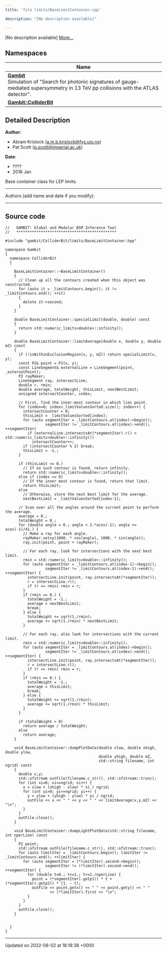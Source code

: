 ```yaml
---
title: 'file limits/BaseLimitContainer.cpp'

description: "[No description available]"

---
```







[No description available] [More...](#detailed-description)

## Namespaces

| Name           |
| -------------- |
| **[Gambit](/documentation/code/colliderbit_development/namespaces/namespacegambit/)** <br>Simulation of "Search for photonic signatures of gauge-mediated supersymmetry in 13 TeV pp collisions with the ATLAS detector".  |
| **[Gambit::ColliderBit](/documentation/code/colliderbit_development/namespaces/namespacegambit_1_1colliderbit/)**  |

## Detailed Description


**Author**: 

  * Abram Krislock ([a.m.b.krislock@fys.uio.no](mailto:a.m.b.krislock@fys.uio.no)) 
  * Pat Scott ([p.scott@imperial.ac.uk](mailto:p.scott@imperial.ac.uk)) 


**Date**: 

  * ????
  * 2016 Jan


Base container class for LEP limits.



------------------

Authors (add name and date if you modify):



------------------




## Source code

```
//   GAMBIT: Global and Modular BSM Inference Tool
//   *********************************************

#include "gambit/ColliderBit/limits/BaseLimitContainer.hpp"

namespace Gambit
{
  namespace ColliderBit
  {

    BaseLimitContainer::~BaseLimitContainer()
    {
      // Clean up all the contours created when this object was constructed.
      for (auto it = _limitContours.begin(); it != _limitContours.end(); ++it)
      {
        delete it->second;
      }
    }

    double BaseLimitContainer::specialLimit(double, double) const
    {
      return std::numeric_limits<double>::infinity();
    }
  
    double BaseLimitContainer::limitAverage(double x, double y, double mZ) const
    {
      if (!isWithinExclusionRegion(x, y, mZ)) return specialLimit(x, y);
      const P2& point = P2(x, y);
      const LineSegment& externalLine = LineSegment(point, _externalPoint);
      P2 rayMaker;
      LineSegment ray, intersectLine;
      double r, rmin;
      double average, totalWeight, thisLimit, nextBestLimit;
      unsigned intersectCounter, index;
  
      // First, find the inner-most contour in which lies point.
      for (index=0; index<_limitValuesSorted.size(); index++) {
        intersectCounter = 0; 
        thisLimit = _limitValuesSorted[index];
        for (auto segmentIter = _limitContours.at(index)->begin();
                  segmentIter != _limitContours.at(index)->end(); ++segmentIter)
          if (externalLine.intersectsAt(*segmentIter).r() < std::numeric_limits<double>::infinity())
            intersectCounter++;
        if (intersectCounter % 2) break;
        thisLimit = -1.;
      }
  
      if (thisLimit <= 0.)
        // If no such contour is found, return infinity.
        return std::numeric_limits<double>::infinity();
      else if (index == 0)
        // If the inner most contour is found, return that limit.
        return thisLimit;
      else
        // Otherwise, store the next best limit for the average.
        nextBestLimit = _limitValuesSorted[index-1];
  
      // Scan over all the angles around the current point to perform the average.
      average = 0.;
      totalWeight = 0.;
      for (double angle = 0.; angle < 2.*acos(-1); angle += acos(-1)/41.) {
        // Make a ray for each angle.
        rayMaker.setxy(1000. * cos(angle), 1000. * sin(angle));
        ray.init(point, point + rayMaker);
  
        // For each ray, look for intersections with the next best limit.
        rmin = std::numeric_limits<double>::infinity();
        for (auto segmentIter = _limitContours.at(index-1)->begin();
                  segmentIter != _limitContours.at(index-1)->end(); ++segmentIter) {
          intersectLine.init(point, ray.intersectsAt(*segmentIter));
          r = intersectLine.r();
          if (r <= rmin) rmin = r;
        }
        if (rmin == 0.) {
          totalWeight = -1.;
          average = nextBestLimit;
          break;
        } else {
          totalWeight += sqrt(1./rmin);
          average += sqrt(1./rmin) * nextBestLimit;
        }
  
        // For each ray, also look for intersections with the current limit.
        rmin = std::numeric_limits<double>::infinity();
        for (auto segmentIter = _limitContours.at(index)->begin();
                  segmentIter != _limitContours.at(index)->end(); ++segmentIter) {
          intersectLine.init(point, ray.intersectsAt(*segmentIter));
          r = intersectLine.r();
          if (r <= rmin) rmin = r;
        }
        if (rmin == 0.) {
          totalWeight = -1.;
          average = thisLimit;
          break;
        } else {
          totalWeight += sqrt(1./rmin);
          average += sqrt(1./rmin) * thisLimit;
        }
      }
  
      if (totalWeight > 0)
        return average / totalWeight;
      else
        return average;
    }
  
    void BaseLimitContainer::dumpPlotData(double xlow, double xhigh, double ylow,
                                          double yhigh, double mZ,
                                          std::string filename, int ngrid) const
    {
      double x,y;
      std::ofstream outFile(filename.c_str(), std::ofstream::trunc);
      for (int xi=0; xi<=ngrid; xi++) {
        x = xlow + (xhigh - xlow) * xi / ngrid;
        for (int yi=0; yi<=ngrid; yi++) {
          y = ylow + (yhigh - ylow) * yi / ngrid;
          outFile << x << " " << y << " " << limitAverage(x,y,mZ) << "\n";
        }
      }
      outFile.close();
    }
  
    void BaseLimitContainer::dumpLightPlotData(std::string filename, int nperLine) const
    {
      P2 point;
      std::ofstream outFile(filename.c_str(), std::ofstream::trunc);
      for (auto limitIter = _limitContours.begin(); limitIter != _limitContours.end(); ++limitIter) {
        for (auto segmentIter = (*limitIter).second->begin();
                  segmentIter != (*limitIter).second->end(); ++segmentIter) {
          for (double t=0.; t<=1.; t+=1./nperLine) {
            point = (*segmentIter).getp1() * t + (*segmentIter).getp2() * (1. - t);
            outFile << point.getx() << " " << point.gety() << " "
                    << (*limitIter).first << "\n";
          }
        }
      }
      outFile.close();
    }


  }
}
```


-------------------------------

Updated on 2022-08-02 at 18:18:38 +0000
